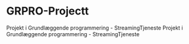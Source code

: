 # GRPRO-Projectt
Projekt i Grundlæggende programmering - StreamingTjeneste
Projekt i Grundlæggende programmering - StreamingTjeneste
